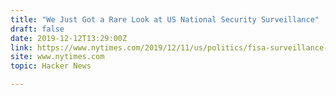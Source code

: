 ```yaml
---
title: "We Just Got a Rare Look at US National Security Surveillance"
draft: false
date: 2019-12-12T13:29:00Z
link: https://www.nytimes.com/2019/12/11/us/politics/fisa-surveillance-fbi.html?utm_medium=RSS&utm_source=hune
site: www.nytimes.com
topic: Hacker News  

---
```

